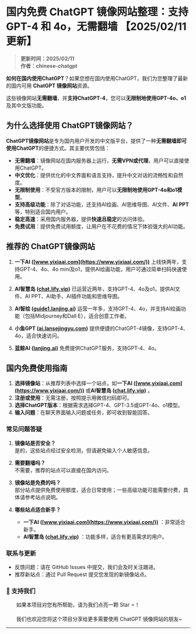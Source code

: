 # 国内免费 ChatGPT 镜像网站整理：支持 GPT-4 和 4o，无需翻墙 【2025/02/11更新】

> **更新时间：2025/02/11**   
> **作者：chinese-chatgpt**

**如何在国内使用ChatGPT**？如果您想在国内使用ChatGPT，我们为您整理了最新的国内可用 **ChatGPT 镜像网站**资源。

这些镜像网站**无需翻墙**，并**支持ChatGPT-4**，您可以**无限制地使用GPT-4o、o1**及其中文版功能。


## 为什么选择使用 ChatGPT镜像网站？

**ChatGPT镜像网站**是专为国内用户开发的中文版平台，提供了一种**无需翻墙即可使用ChatGPT**的便捷方式。其主要优势包括：

- **无需翻墙**：镜像网站在国内服务器上运行，**无需VPN或代理**，用户可以直接使用ChatGPT。
- **中文优化**：提供优化的中文界面和语言支持，提升中文对话的流畅性和自然度。
- **无限制使用**：不受官方版本的限制，用户可以**无限制地使用GPT-4o和o1模型**。
- **支持高级功能**：除了对话功能，还支持AI绘画、AI思维导图、AI文件、**AI PPT**等，特别适合国内用户。
- **稳定高速**：采用国内服务器，提供**快速且稳定**的访问体验。
- **免费试用**：提供免费试用额度，让用户在不花费的情况下体验强大的AI功能。

## 推荐的 ChatGPT镜像网站

1. **一下AI ([www.yixiaai.com](https://www.yixiaai.com/))**  上线快两年，支持GPT-4、4o、4o mini及o1，提供AI绘画功能，用户可通过简单扫码快速使用。

2. **AI智慧岛 ([chat.lify.vip](https://chat.lify.vip/))**    已运营近两年，支持GPT-4、4o及o1，提供AI文件、AI PPT、AI助手、AI插件功能和思维导图。

3. **AI智绘 ([guide1.lanjing.ai](https://guide1.lanjing.ai/))**   运营一年多，支持GPT-4、4o，并支持AI绘画功能（包括Midjourney和Dall·E），适合创意工作者。

4. **小鱼GPT ([ai.lansejingyu.com](https://ai.lansejingyu.com/))**  提供便捷的ChatGPT-4镜像，支持GPT-4、4o，适合快速访问。

5. **蓝鲸AI ([lanjing.ai](https://lanjing.ai/))**   免费提供ChatGPT服务，支持GPT-4、4o。

## 国内免费使用指南

1. **选择镜像站**：从推荐列表中选择一个站点，如**一下AI ([www.yixiaai.com](https://www.yixiaai.com/))** 或**AI智慧岛 ([chat.lify.vip](https://chat.lify.vip/))** 。
2. **注册或使用**：无需注册，按照提示用微信扫码即可。
3. **选择ChatGPT版本**：根据需求选择GPT-4、GPT-3.5或GPT-4o、o1模型。
4. **输入问题**：在聊天界面输入问题或任务，即可收到智能回答。

### 常见问题答疑

1. **镜像站是否安全？** <br />
   是的，这些站点经过安全检测，但请避免输入个人敏感信息。

2. **需要翻墙吗？** <br />
   不需要，推荐的站点可以直接在国内访问。

3. **镜像站是免费的吗？** <br />
   部分站点提供免费使用额度，适合日常使用；一些高级功能可能需要付费，具体请参考站点说明。

4. **哪些站点适合新手？** <br />
   - **一下AI ([www.yixiaai.com](https://www.yixiaai.com/))** ：非常适合新手。
   - **AI智慧岛 ([chat.lify.vip](https://chat.lify.vip/))** ：功能多样，适合有更高需求的用户。

### 联系与更新

- 反馈问题：请在 GitHub Issues 中提交，我们会及时关注跟进。
- 推荐新站点：通过 Pull Request 提交您发现的新镜像站点。

### 🌟 支持我们

&emsp;&emsp;如果本项目对您有所帮助，请为我们点亮一颗 Star ⭐！

&emsp;&emsp;我们也欢迎您将这个项目分享给更多需要使用 ChatGPT 镜像网站的朋友~

---
